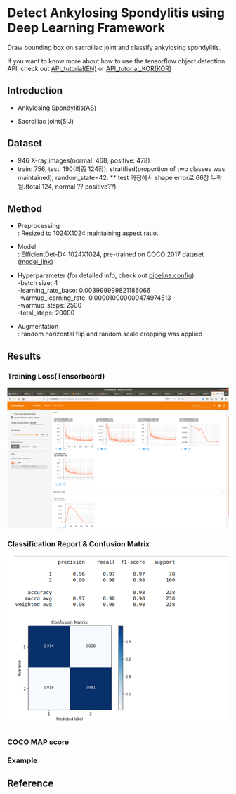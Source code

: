 # Detect Ankylosing Spondylitis using Deep Learning Framework
Draw bounding box on sacroiliac joint and classify ankylosing spondylitis.

If you want to know more about how to use the tensorflow object detection API, check out [API_tutorial(EN)](API_tutorial.md) or [API_tutorial_KOR(KOR)](API_tutorial_KOR.md)

## Introduction
* Ankylosing Spondylitis(AS)

* Sacroiliac joint(SIJ)

## Dataset
* 946 X-ray images(normal: 468, positive: 478)
* train: 756, test: 190(최종 124장), stratified(proportion of two classes was maintained), random_state=42.
** test 과정에서 shape error로 66장 누락됨.(total 124, normal ?? positive??)

## Method
* Preprocessing \
: Resized to 1024X1024 maintaining aspect ratio.

* Model \
: EfficientDet-D4 1024X1024, pre-trained on COCO 2017 dataset ([model_link](https://github.com/tensorflow/models/blob/master/research/object_detection/g3doc/tf2_detection_zoo.md))

* Hyperparameter (for detailed info, check out [pipeline.config](models/efficientdet_d4_coco17_tpu-32/pipeline.config)) \
-batch size: 4 \
-learning_rate_base: 0.003999999821186066 \
-warmup_learning_rate: 0.000010000000474974513 \
-warmup_steps: 2500 \
-total_steps: 20000

* Augmentation \
: random horizontal flip and random scale cropping was applied

## Results
### Training Loss(Tensorboard)

![alt_text][tensorboard]

### Classification Report & Confusion Matrix

![alt text][confusion_matrix]

### COCO MAP score

### Example

[tensorboard]: exported-models/my_model_200925/model_200925_tensorboard.png 
[confusion_matrix]: exported-models/my_model_200925/Screenshot&#32;from&#32;2020-09-29&#32;17-07-49.png

## Reference
